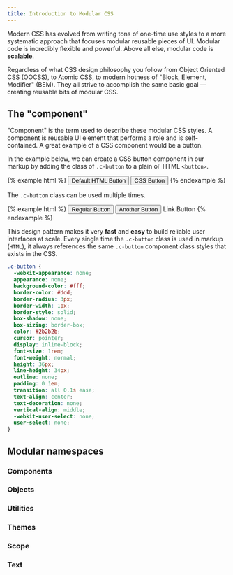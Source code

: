 ```yaml
---
title: Introduction to Modular CSS
---
```


Modern CSS has evolved from writing tons of one-time use styles to a more systematic approach that focuses modular reusable pieces of UI. Modular code is incredibly flexible and powerful. Above all else, modular code is **scalable**.

Regardless of what CSS design philosophy you follow from Object Oriented CSS (OOCSS), to Atomic CSS, to modern hotness of "Block, Element, Modifier" (BEM). They all strive to accomplish the same basic goal — creating reusable bits of modular CSS.


## The "component"

"Component" is the term used to describe these modular CSS styles. A component is reusable UI element that performs a role and is self-contained. A great example of a CSS component would be a button.

In the example below, we can create a CSS button component in our markup by adding the class of `.c-button` to a plain ol' HTML `<button>`.

{% example html %}
<button>Default HTML Button</button>
<button class="c-button">CSS Button</button>
{% endexample %}

The `.c-button` class can be used multiple times.

{% example html %}
<button class="c-button">Regular Button</button>
<button class="c-button">Another Button</button>
<a class="c-button">Link Button</a>
{% endexample %}

This design pattern makes it very **fast** and **easy** to build reliable user interfaces at scale. Every single time the `.c-button` class is used in markup (`HTML`), it always references the same `.c-button` component class styles that exists in the CSS.

```button.css
.c-button {
  -webkit-appearance: none;
  appearance: none;
  background-color: #fff;
  border-color: #ddd;
  border-radius: 3px;
  border-width: 1px;
  border-style: solid;
  box-shadow: none;
  box-sizing: border-box;
  color: #2b2b2b;
  cursor: pointer;
  display: inline-block;
  font-size: 1rem;
  font-weight: normal;
  height: 36px;
  line-height: 34px;
  outline: none;
  padding: 0 1em;
  transition: all 0.1s ease;
  text-align: center;
  text-decoration: none;
  vertical-align: middle;
  -webkit-user-select: none;
  user-select: none;
}
```


## Modular namespaces

### Components

### Objects

### Utilities

### Themes

### Scope

### Text
